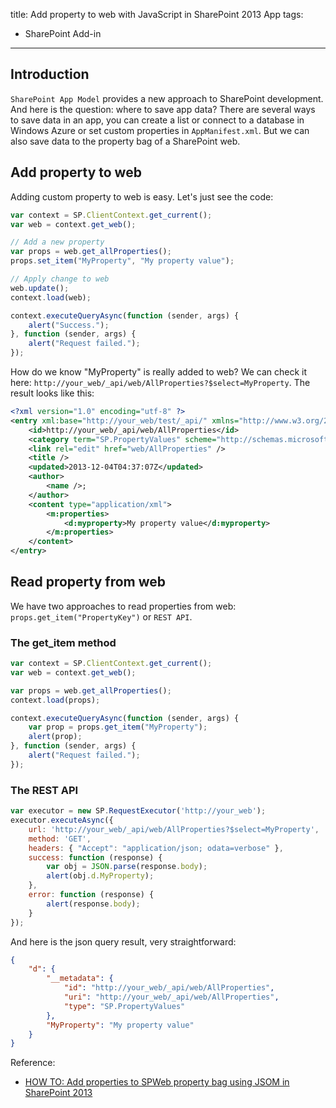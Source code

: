 title: Add property to web with JavaScript in SharePoint 2013 App
tags:
- SharePoint Add-in
---

## Introduction

`SharePoint App Model` provides a new approach to SharePoint development. And here is the question: where to save app data? There are several ways to save data in an app, you can create a list or connect to a database in Windows Azure or set custom properties in `AppManifest.xml`. But we can also save data to the property bag of a SharePoint web.

## Add property to web

Adding custom property to web is easy. Let's just see the code:

```js
var context = SP.ClientContext.get_current();
var web = context.get_web();

// Add a new property
var props = web.get_allProperties();
props.set_item("MyProperty", "My property value");

// Apply change to web
web.update();
context.load(web);

context.executeQueryAsync(function (sender, args) {
    alert("Success.");
}, function (sender, args) {
    alert("Request failed.");
});
```

How do we know "MyProperty" is really added to web? We can check it here: `http://your_web/_api/web/AllProperties?$select=MyProperty`. The result looks like this:

```xml
<?xml version="1.0" encoding="utf-8" ?>
<entry xml:base="http://your_web/test/_api/" xmlns="http://www.w3.org/2005/Atom" xmlns:d="http://schemas.microsoft.com/ado/2007/08/dataservices" xmlns:m="http://schemas.microsoft.com/ado/2007/08/dataservices/metadata" xmlns:georss="http://www.georss.org/georss" xmlns:gml="http://www.opengis.net/gml">
    <id>http://your_web/_api/web/AllProperties</id>
    <category term="SP.PropertyValues" scheme="http://schemas.microsoft.com/ado/2007/08/dataservices/scheme" />
    <link rel="edit" href="web/AllProperties" />
    <title />
    <updated>2013-12-04T04:37:07Z</updated>
    <author>
        <name />;
    </author>
    <content type="application/xml">
        <m:properties>
            <d:myproperty>My property value</d:myproperty>
        </m:properties>
    </content>
</entry>
```

## Read property from web

We have two approaches to read properties from web: `props.get_item("PropertyKey")` or `REST API`.

### The get_item method

```js
var context = SP.ClientContext.get_current();
var web = context.get_web();

var props = web.get_allProperties();
context.load(props);

context.executeQueryAsync(function (sender, args) {
    var prop = props.get_item("MyProperty");
    alert(prop);
}, function (sender, args) {
    alert("Request failed.");
});
```

### The REST API

```js
var executor = new SP.RequestExecutor('http://your_web');
executor.executeAsync({
    url: 'http://your_web/_api/web/AllProperties?$select=MyProperty',
    method: 'GET',
    headers: { "Accept": "application/json; odata=verbose" },
    success: function (response) {
        var obj = JSON.parse(response.body);
        alert(obj.d.MyProperty);
    },
    error: function (response) {
        alert(response.body);
    }
});
```

And here is the json query result, very straightforward:

```json
{
    "d": {
        "__metadata": {
            "id": "http://your_web/_api/web/AllProperties",
            "uri": "http://your_web/_api/web/AllProperties",
            "type": "SP.PropertyValues"
        },
        "MyProperty": "My property value"
    }
}
```

Reference:

- [HOW TO: Add properties to SPWeb property bag using JSOM in SharePoint 2013](http://blogs.technet.com/b/sharepointdevelopersupport/archive/2013/05/06/how-to-add-properties-to-spweb-property-bag-using-jsom-in-sharepoint-2013.aspx)
